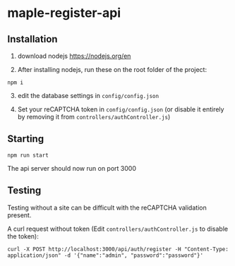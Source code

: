 # maple-register-api

## Installation

1. download nodejs https://nodejs.org/en

2. After installing nodejs, run these on the root folder of the project:
```
npm i
```

3. edit the database settings in `config/config.json`

4. Set your reCAPTCHA token in `config/config.json` (or disable it entirely by removing it from `controllers/authController.js`)

## Starting

```
npm run start
```

The api server should now run on port 3000

## Testing

Testing without a site can be difficult with the reCAPTCHA validation present.

A curl request without token (Edit `controllers/authController.js` to disable the token):
```curl
curl -X POST http://localhost:3000/api/auth/register -H "Content-Type: application/json" -d '{"name":"admin", "password":"password"}'
```